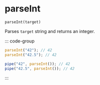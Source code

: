 # parseInt

`parseInt(target)`

Parses `target` string and returns an integer.

::: code-group

```ts [data-first]
parseInt("42"); // 42
parseInt("42.5"); // 42
```

```ts [data-last]
pipe("42", parseInt()); // 42
pipe("42.5", parseInt()); // 42
```

:::
